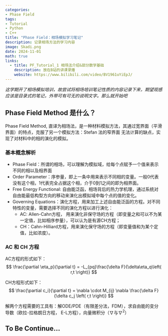 ```yaml
---
categories:
- Phase Field
tags:
- Tutorial
- Python
- C++
title: "Phase Field：相场模拟学习笔记"
description: 记录相场方法的学习内容
image: Skadi.png
date: 2024-11-01
math: true
links:
  - title: PF_Tutorial_1 相场法介绍&部分数学基础
    description: 放在B站的讲课录播
    website: https://www.bilibili.com/video/BV1961uYiEpJ/
---
```

*这学期开了相场模拟培训，故尝试将相场培训笔记性质的内容记录下来，期望观感应该是目录式的笔记，外带可有可无的说明文字。那么就开始吧*

## Phase Field Method 是什么？

Phase Field Method, 直译为相场法，是一种材料模拟方法，其通过宽界面（平滑界面）的特点，克服了另一个模拟方法：Stefan 法的窄界面
无法计算的缺点，实现了对材料中的相的演化的模拟。

### 基本概念解析

- Phase Field：所谓的相场，可以理解为模拟域，给每个点赋予一个值来表示不同的相以及相界面
- Order Parameter：序参量，即上一条中用来表示不同相的变量。一般0代表没有这个相，1代表完全占据这个相，介于0到1之间的即为相界面。
- Free Energy Functional: 自由能泛函，相场背后的热力学机理，通过系统对自由能最低构型方向的移动来演化出模拟域中每个点的值的变化。
- Governing Equations：演化方程，用来加工上述自由能泛函的方程。对不同特性的变量，需要选择不同的演化方程以进行演化：
  - AC: Allen-Cahn方程， 用来演化非保守场的方程（即变量之和可以不为某一定值，比如相序参量），可以认为是有源CH方程；
  - CH：Cahn-Hilliard方程，用来演化保守场的方程（即变量值和为某个定值，比如浓度）。

### AC 和 CH 方程

AC方程的形式如下：
$$
    \frac{\partial \eta_p}{\partial t} = -L_{pq}\frac{\delta F}{\delta\eta_q\left( r,t \right)} 
$$

CH方程形式如下：
$$
    \frac{\partial c_i}{\partial t} = \nabla \cdot M_{ij} \nabla \frac{\delta F}{\delta c_j \left( r,t \right)}
$$

解两个方程需要的工具有：解ODE/PDE（有限差分法，FDM），求自由能的变分导数（欧拉-拉格朗日方程， E-L方程），向量微积分（$\nabla$与$\nabla^2$）

## To Be Continue...